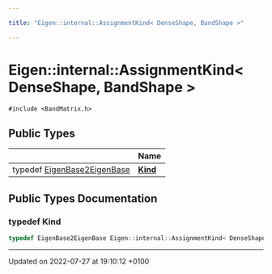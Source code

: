 ```yaml
---

title: "Eigen::internal::AssignmentKind< DenseShape, BandShape >"

---
```


# Eigen::internal::AssignmentKind< DenseShape, BandShape >






`#include <BandMatrix.h>`

## Public Types

|                | Name           |
| -------------- | -------------- |
| typedef <a href="http://example.org/classes/structeigen_1_1internal_1_1eigenbase2eigenbase/">EigenBase2EigenBase</a> | **[Kind](http://example.org/classes/structeigen_1_1internal_1_1assignmentkind_3_01denseshape_00_01bandshape_01_4/#typedef-kind)**  |

## Public Types Documentation

### typedef Kind

```cpp
typedef EigenBase2EigenBase Eigen::internal::AssignmentKind< DenseShape, BandShape >::Kind;
```


-------------------------------

Updated on 2022-07-27 at 19:10:12 +0100